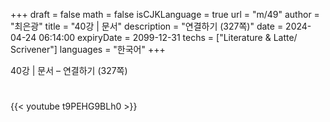 +++
draft = false
math = false
isCJKLanguage = true
url = "m/49"
author = "최은광"
title = "40강 | 문서"
description = "연결하기 (327쪽)"
date = 2024-04-24 06:14:00
expiryDate = 2099-12-31
techs = ["Literature & Latte/ Scrivener"]
languages = "한국어"
+++

40강 | 문서 – 연결하기 (327쪽)

<!--more--> 

#

{{< youtube t9PEHG9BLh0 >}}

#